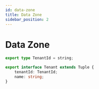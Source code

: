 ```yaml
---
id: data-zone  
title: Data Zone  
sidebar_position: 2
---
```


# Data Zone
```typescript title="watchmen-web-client/src/services/data/tuples/tenant-types.ts"
export type TenantId = string;

export interface Tenant extends Tuple {
	tenantId: TenantId;
	name: string;
}
```